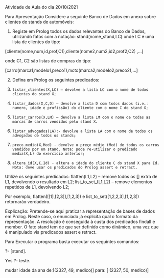 
Atividade de Aula do dia 20/10/2021


Para Apresentação
Considere a seguinte Banco de Dados em anexo sobre clientes de stands de automóveis:


1)  Registe em Prolog todos os dados relevantes do Banco de Dados, utilizando fatos com a notação: stand(nome_stand,LC) onde LC é uma lista de clientes do tipo: 


[cliente(nome,num,id,prof,C1),cliente(nome2,num2,id2,prof2,C2) ,…]


onde C1, C2 são listas de compras do tipo:

[carro(marca1,modelo1,preco1),moto(marca2,modelo2,preco2),…]



2)  Defina em Prolog os seguintes predicados:

1)     listar_clientes(X,LC) – devolve a lista LC com o nome de todos clientes do stand X;
2)     listar_dados(X,C,D) – devolve a lista D com todos dados (i.e.: numero, idade e profissão) do cliente com o nome C do stand X;
3)     listar_carros(X,LM) – devolve a lista LM com o nome de todas as marcas de carros vendidos pelo stand X.
4)     listar_advogados(LA):- devolve a lista LA com o nome de todos os advogados de todos os stands;
5)     preco_medio(X,Med) - devolve o preço médio (Med) de todos os carros vendidos por um stand. Nota: pode re-utilizar o predicado media(X,L) do exercício anterior;
6)     altera_id(X,C,Id) - altera a idade do cliente C do stand X para Id. Nota: deve usar os predicados do Prolog assert e retract.

Utilize os seguintes predicados:  flatten(L1,L2) – remove todos os [] extra de L1, devolvendo o resultado em L2;  list_to_set_(L1,L2) – remove elementos repetidos de L1, devolvendo L2; 

Por exemplo, flatten([[1],[2,3]],[1,2,3]) e list_to_set([1,2,2,3],[1,2,3]) retornarão verdadeiro.

Explicação: 
Pretende-se aqui praticar a representação de bases de dados em Prolog. Neste caso, o enunciado já explicita qual o formato da representação. A resolução é conseguida à custa dos predicados findall e member. O fato stand tem de que ser definido como dinâmico, uma vez que é manipulado via predicados assert e retract.

Para Executar o programa basta executar os seguintes comandos:

?- [stand].

Yes ?- teste.


mudar idade da ana de:[(2327, 49, medico)] para: [ (2327, 50, medico)]
